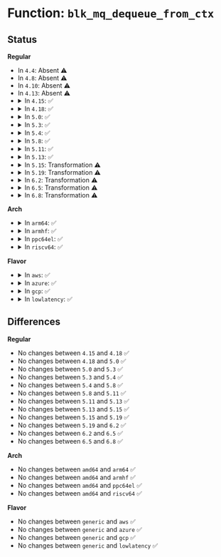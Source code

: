# Function: <code>blk_mq_dequeue_from_ctx</code>

## Status
<b>Regular</b>
<ul>
<li>
In <code>4.4</code>: Absent ⚠️
</li>
<li>
In <code>4.8</code>: Absent ⚠️
</li>
<li>
In <code>4.10</code>: Absent ⚠️
</li>
<li>
In <code>4.13</code>: Absent ⚠️
</li>
<li>
<details>
<summary>In <code>4.15</code>: ✅</summary>

```c
struct request *blk_mq_dequeue_from_ctx(struct blk_mq_hw_ctx *hctx, struct blk_mq_ctx *start);
```

**Collision:** Unique Global

**Inline:** No

**Transformation:** False

**Instances:**

```
In block/blk-mq.c (ffffffff8145c810)
Location: block/blk-mq.c:946
Inline: False
Direct callers:
  - block/blk-mq-sched.c:blk_mq_do_dispatch_ctx
```
**Symbols:**

```
ffffffff8145c810-ffffffff8145c94f: blk_mq_dequeue_from_ctx (STB_GLOBAL)
```
</details>
</li>
<li>
<details>
<summary>In <code>4.18</code>: ✅</summary>

```c
struct request *blk_mq_dequeue_from_ctx(struct blk_mq_hw_ctx *hctx, struct blk_mq_ctx *start);
```

**Collision:** Unique Global

**Inline:** No

**Transformation:** False

**Instances:**

```
In block/blk-mq.c (ffffffff81490070)
Location: block/blk-mq.c:944
Inline: False
Direct callers:
  - block/blk-mq-sched.c:blk_mq_do_dispatch_ctx
```
**Symbols:**

```
ffffffff81490070-ffffffff814901b1: blk_mq_dequeue_from_ctx (STB_GLOBAL)
```
</details>
</li>
<li>
<details>
<summary>In <code>5.0</code>: ✅</summary>

```c
struct request *blk_mq_dequeue_from_ctx(struct blk_mq_hw_ctx *hctx, struct blk_mq_ctx *start);
```

**Collision:** Unique Global

**Inline:** No

**Transformation:** False

**Instances:**

```
In block/blk-mq.c (ffffffff814a98e0)
Location: block/blk-mq.c:1018
Inline: False
Direct callers:
  - block/blk-mq-sched.c:blk_mq_do_dispatch_ctx
```
**Symbols:**

```
ffffffff814a98e0-ffffffff814a9a31: blk_mq_dequeue_from_ctx (STB_GLOBAL)
```
</details>
</li>
<li>
<details>
<summary>In <code>5.3</code>: ✅</summary>

```c
struct request *blk_mq_dequeue_from_ctx(struct blk_mq_hw_ctx *hctx, struct blk_mq_ctx *start);
```

**Collision:** Unique Global

**Inline:** No

**Transformation:** False

**Instances:**

```
In block/blk-mq.c (ffffffff814d7880)
Location: block/blk-mq.c:1017
Inline: False
Direct callers:
  - block/blk-mq-sched.c:blk_mq_do_dispatch_ctx
```
**Symbols:**

```
ffffffff814d7880-ffffffff814d79d2: blk_mq_dequeue_from_ctx (STB_GLOBAL)
```
</details>
</li>
<li>
<details>
<summary>In <code>5.4</code>: ✅</summary>

```c
struct request *blk_mq_dequeue_from_ctx(struct blk_mq_hw_ctx *hctx, struct blk_mq_ctx *start);
```

**Collision:** Unique Global

**Inline:** No

**Transformation:** False

**Instances:**

```
In block/blk-mq.c (ffffffff814f0c00)
Location: block/blk-mq.c:1033
Inline: False
Direct callers:
  - block/blk-mq-sched.c:blk_mq_do_dispatch_ctx
```
**Symbols:**

```
ffffffff814f0c00-ffffffff814f0d52: blk_mq_dequeue_from_ctx (STB_GLOBAL)
```
</details>
</li>
<li>
<details>
<summary>In <code>5.8</code>: ✅</summary>

```c
struct request *blk_mq_dequeue_from_ctx(struct blk_mq_hw_ctx *hctx, struct blk_mq_ctx *start);
```

**Collision:** Unique Global

**Inline:** No

**Transformation:** False

**Instances:**

```
In block/blk-mq.c (ffffffff81551e10)
Location: block/blk-mq.c:1032
Inline: False
Direct callers:
  - block/blk-mq-sched.c:blk_mq_do_dispatch_ctx
```
**Symbols:**

```
ffffffff81551e10-ffffffff81551f6e: blk_mq_dequeue_from_ctx (STB_GLOBAL)
```
</details>
</li>
<li>
<details>
<summary>In <code>5.11</code>: ✅</summary>

```c
struct request *blk_mq_dequeue_from_ctx(struct blk_mq_hw_ctx *hctx, struct blk_mq_ctx *start);
```

**Collision:** Unique Global

**Inline:** No

**Transformation:** False

**Instances:**

```
In block/blk-mq.c (ffffffff8156df40)
Location: block/blk-mq.c:1082
Inline: False
Direct callers:
  - block/blk-mq-sched.c:blk_mq_do_dispatch_ctx
```
**Symbols:**

```
ffffffff8156df40-ffffffff8156e09e: blk_mq_dequeue_from_ctx (STB_GLOBAL)
```
</details>
</li>
<li>
<details>
<summary>In <code>5.13</code>: ✅</summary>

```c
struct request *blk_mq_dequeue_from_ctx(struct blk_mq_hw_ctx *hctx, struct blk_mq_ctx *start);
```

**Collision:** Unique Global

**Inline:** No

**Transformation:** False

**Instances:**

```
In block/blk-mq.c (ffffffff81575a80)
Location: block/blk-mq.c:1040
Inline: False
Direct callers:
  - block/blk-mq-sched.c:blk_mq_do_dispatch_ctx
  - block/blk-mq-sched.c:blk_mq_do_dispatch_ctx
```
**Symbols:**

```
ffffffff81575a80-ffffffff81575be4: blk_mq_dequeue_from_ctx (STB_GLOBAL)
```
</details>
</li>
<li>
<details>
<summary>In <code>5.15</code>: Transformation ⚠️</summary>

```c
struct request *blk_mq_dequeue_from_ctx(struct blk_mq_hw_ctx *hctx, struct blk_mq_ctx *start);
```

**Collision:** Unique Global

**Inline:** No

**Transformation:** True

**Instances:**

```
In block/blk-mq.c (0)
Location: block/blk-mq.c:1046
Inline: False
Direct callers:
  - block/blk-mq-sched.c:blk_mq_do_dispatch_ctx
  - block/blk-mq-sched.c:blk_mq_do_dispatch_ctx
```
**Symbols:**

```
ffffffff81cd84a8-ffffffff81cd8515: blk_mq_dequeue_from_ctx.cold (STB_LOCAL)
ffffffff815d9fa0-ffffffff815da139: blk_mq_dequeue_from_ctx (STB_GLOBAL)
```
</details>
</li>
<li>
<details>
<summary>In <code>5.19</code>: Transformation ⚠️</summary>

```c
struct request *blk_mq_dequeue_from_ctx(struct blk_mq_hw_ctx *hctx, struct blk_mq_ctx *start);
```

**Collision:** Unique Global

**Inline:** No

**Transformation:** True

**Instances:**

```
In block/blk-mq.c (0)
Location: block/blk-mq.c:1585
Inline: False
Direct callers:
  - block/blk-mq-sched.c:blk_mq_do_dispatch_ctx
```
**Symbols:**

```
ffffffff81e8bb40-ffffffff81e8bc0b: blk_mq_dequeue_from_ctx.cold (STB_LOCAL)
ffffffff81687a10-ffffffff81687c12: blk_mq_dequeue_from_ctx (STB_GLOBAL)
```
</details>
</li>
<li>
<details>
<summary>In <code>6.2</code>: Transformation ⚠️</summary>

```c
struct request *blk_mq_dequeue_from_ctx(struct blk_mq_hw_ctx *hctx, struct blk_mq_ctx *start);
```

**Collision:** Unique Global

**Inline:** No

**Transformation:** True

**Instances:**

```
In block/blk-mq.c (0)
Location: block/blk-mq.c:1746
Inline: False
Direct callers:
  - block/blk-mq-sched.c:blk_mq_do_dispatch_ctx
```
**Symbols:**

```
ffffffff820761c7-ffffffff82076291: blk_mq_dequeue_from_ctx.cold (STB_LOCAL)
ffffffff81745dd0-ffffffff81745fba: blk_mq_dequeue_from_ctx (STB_GLOBAL)
```
</details>
</li>
<li>
<details>
<summary>In <code>6.5</code>: Transformation ⚠️</summary>

```c
struct request *blk_mq_dequeue_from_ctx(struct blk_mq_hw_ctx *hctx, struct blk_mq_ctx *start);
```

**Collision:** Unique Global

**Inline:** No

**Transformation:** True

**Instances:**

```
In block/blk-mq.c (0)
Location: block/blk-mq.c:1739
Inline: False
Direct callers:
  - block/blk-mq-sched.c:blk_mq_do_dispatch_ctx
```
**Symbols:**

```
ffffffff820f603d-ffffffff820f611f: blk_mq_dequeue_from_ctx.cold (STB_LOCAL)
ffffffff817825e0-ffffffff817827f6: blk_mq_dequeue_from_ctx (STB_GLOBAL)
```
</details>
</li>
<li>
<details>
<summary>In <code>6.8</code>: Transformation ⚠️</summary>

```c
struct request *blk_mq_dequeue_from_ctx(struct blk_mq_hw_ctx *hctx, struct blk_mq_ctx *start);
```

**Collision:** Unique Global

**Inline:** No

**Transformation:** True

**Instances:**

```
In block/blk-mq.c (0)
Location: block/blk-mq.c:1754
Inline: False
Direct callers:
  - block/blk-mq-sched.c:blk_mq_do_dispatch_ctx
```
**Symbols:**

```
ffffffff821d3547-ffffffff821d3629: blk_mq_dequeue_from_ctx.cold (STB_LOCAL)
ffffffff817c4980-ffffffff817c4b96: blk_mq_dequeue_from_ctx (STB_GLOBAL)
```
</details>
</li>
</ul>
<b>Arch</b>
<ul>
<li>
<details>
<summary>In <code>arm64</code>: ✅</summary>

```c
struct request *blk_mq_dequeue_from_ctx(struct blk_mq_hw_ctx *hctx, struct blk_mq_ctx *start);
```

**Collision:** Unique Global

**Inline:** No

**Transformation:** False

**Instances:**

```
In block/blk-mq.c (ffff8000105f0068)
Location: block/blk-mq.c:1033
Inline: False
Direct callers:
  - block/blk-mq-sched.c:blk_mq_do_dispatch_ctx
```
**Symbols:**

```
ffff8000105f0068-ffff8000105f01e4: blk_mq_dequeue_from_ctx (STB_GLOBAL)
```
</details>
</li>
<li>
<details>
<summary>In <code>armhf</code>: ✅</summary>

```c
struct request *blk_mq_dequeue_from_ctx(struct blk_mq_hw_ctx *hctx, struct blk_mq_ctx *start);
```

**Collision:** Unique Global

**Inline:** No

**Transformation:** False

**Instances:**

```
In block/blk-mq.c (c079c1d0)
Location: block/blk-mq.c:1033
Inline: False
Direct callers:
  - block/blk-mq-sched.c:blk_mq_do_dispatch_ctx
```
**Symbols:**

```
c079c1d0-c079c324: blk_mq_dequeue_from_ctx (STB_GLOBAL)
```
</details>
</li>
<li>
<details>
<summary>In <code>ppc64el</code>: ✅</summary>

```c
struct request *blk_mq_dequeue_from_ctx(struct blk_mq_hw_ctx *hctx, struct blk_mq_ctx *start);
```

**Collision:** Unique Global

**Inline:** No

**Transformation:** False

**Instances:**

```
In block/blk-mq.c (c000000000786800)
Location: block/blk-mq.c:1033
Inline: False
Direct callers:
  - block/blk-mq-sched.c:blk_mq_do_dispatch_ctx
```
**Symbols:**

```
c000000000786800-c000000000786a08: blk_mq_dequeue_from_ctx (STB_GLOBAL)
```
</details>
</li>
<li>
<details>
<summary>In <code>riscv64</code>: ✅</summary>

```c
struct request *blk_mq_dequeue_from_ctx(struct blk_mq_hw_ctx *hctx, struct blk_mq_ctx *start);
```

**Collision:** Unique Global

**Inline:** No

**Transformation:** False

**Instances:**

```
In block/blk-mq.c (ffffffe00042f01c)
Location: block/blk-mq.c:1033
Inline: False
Direct callers:
  - block/blk-mq-sched.c:blk_mq_do_dispatch_ctx
```
**Symbols:**

```
ffffffe00042f01c-ffffffe00042f144: blk_mq_dequeue_from_ctx (STB_GLOBAL)
```
</details>
</li>
</ul>
<b>Flavor</b>
<ul>
<li>
<details>
<summary>In <code>aws</code>: ✅</summary>

```c
struct request *blk_mq_dequeue_from_ctx(struct blk_mq_hw_ctx *hctx, struct blk_mq_ctx *start);
```

**Collision:** Unique Global

**Inline:** No

**Transformation:** False

**Instances:**

```
In block/blk-mq.c (ffffffff814e91e0)
Location: block/blk-mq.c:1033
Inline: False
Direct callers:
  - block/blk-mq-sched.c:blk_mq_do_dispatch_ctx
```
**Symbols:**

```
ffffffff814e91e0-ffffffff814e9332: blk_mq_dequeue_from_ctx (STB_GLOBAL)
```
</details>
</li>
<li>
<details>
<summary>In <code>azure</code>: ✅</summary>

```c
struct request *blk_mq_dequeue_from_ctx(struct blk_mq_hw_ctx *hctx, struct blk_mq_ctx *start);
```

**Collision:** Unique Global

**Inline:** No

**Transformation:** False

**Instances:**

```
In block/blk-mq.c (ffffffff814d9750)
Location: block/blk-mq.c:1033
Inline: False
Direct callers:
  - block/blk-mq-sched.c:blk_mq_do_dispatch_ctx
```
**Symbols:**

```
ffffffff814d9750-ffffffff814d98a2: blk_mq_dequeue_from_ctx (STB_GLOBAL)
```
</details>
</li>
<li>
<details>
<summary>In <code>gcp</code>: ✅</summary>

```c
struct request *blk_mq_dequeue_from_ctx(struct blk_mq_hw_ctx *hctx, struct blk_mq_ctx *start);
```

**Collision:** Unique Global

**Inline:** No

**Transformation:** False

**Instances:**

```
In block/blk-mq.c (ffffffff814e5270)
Location: block/blk-mq.c:1033
Inline: False
Direct callers:
  - block/blk-mq-sched.c:blk_mq_do_dispatch_ctx
```
**Symbols:**

```
ffffffff814e5270-ffffffff814e53c2: blk_mq_dequeue_from_ctx (STB_GLOBAL)
```
</details>
</li>
<li>
<details>
<summary>In <code>lowlatency</code>: ✅</summary>

```c
struct request *blk_mq_dequeue_from_ctx(struct blk_mq_hw_ctx *hctx, struct blk_mq_ctx *start);
```

**Collision:** Unique Global

**Inline:** No

**Transformation:** False

**Instances:**

```
In block/blk-mq.c (ffffffff814fe1d0)
Location: block/blk-mq.c:1033
Inline: False
Direct callers:
  - block/blk-mq-sched.c:blk_mq_do_dispatch_ctx
```
**Symbols:**

```
ffffffff814fe1d0-ffffffff814fe322: blk_mq_dequeue_from_ctx (STB_GLOBAL)
```
</details>
</li>
</ul>

## Differences
<b>Regular</b>
<ul>
<li>
No changes between <code>4.15</code> and <code>4.18</code> ✅
</li>
<li>
No changes between <code>4.18</code> and <code>5.0</code> ✅
</li>
<li>
No changes between <code>5.0</code> and <code>5.3</code> ✅
</li>
<li>
No changes between <code>5.3</code> and <code>5.4</code> ✅
</li>
<li>
No changes between <code>5.4</code> and <code>5.8</code> ✅
</li>
<li>
No changes between <code>5.8</code> and <code>5.11</code> ✅
</li>
<li>
No changes between <code>5.11</code> and <code>5.13</code> ✅
</li>
<li>
No changes between <code>5.13</code> and <code>5.15</code> ✅
</li>
<li>
No changes between <code>5.15</code> and <code>5.19</code> ✅
</li>
<li>
No changes between <code>5.19</code> and <code>6.2</code> ✅
</li>
<li>
No changes between <code>6.2</code> and <code>6.5</code> ✅
</li>
<li>
No changes between <code>6.5</code> and <code>6.8</code> ✅
</li>
</ul>
<b>Arch</b>
<ul>
<li>
No changes between <code>amd64</code> and <code>arm64</code> ✅
</li>
<li>
No changes between <code>amd64</code> and <code>armhf</code> ✅
</li>
<li>
No changes between <code>amd64</code> and <code>ppc64el</code> ✅
</li>
<li>
No changes between <code>amd64</code> and <code>riscv64</code> ✅
</li>
</ul>
<b>Flavor</b>
<ul>
<li>
No changes between <code>generic</code> and <code>aws</code> ✅
</li>
<li>
No changes between <code>generic</code> and <code>azure</code> ✅
</li>
<li>
No changes between <code>generic</code> and <code>gcp</code> ✅
</li>
<li>
No changes between <code>generic</code> and <code>lowlatency</code> ✅
</li>
</ul>
